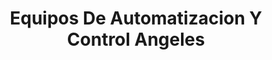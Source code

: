 ---
title: "Equipos De Automatizacion Y Control Angeles"
url: /toluca/equipos-de-automatizacion-y-control-angeles/
shop: comercio
---